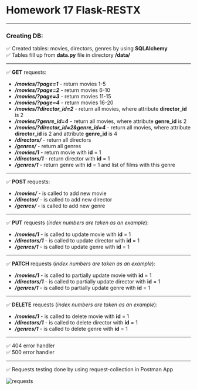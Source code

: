 # Homework 17 Flask-RESTX
___
### Creating DB:   
✅ Created tables: movies, directors, genres by using **SQLAlchemy**   
✅ Tables fill up from **data.py** file in directory **/data/**   
___
✅ **GET** requests:
- ***/movies/?page=1*** - return movies 1-5   
- ***/movies/?page=2*** - return movies 6-10   
- ***/movies/?page=3*** - return movies 11-15   
- ***/movies/?page=4*** - return movies 16-20   
- ***/movies/?director_id=2*** - return all movies, where attribute **director_id** is 2  
- ***/movies/?genre_id=4*** - return all movies, where attribute **genre_id** is 2  
- ***/movies/?director_id=2&genre_id=4*** - return all movies, where attribute **director_id** is 2 and attribute **genre_id** is 4  
- ***/directors/*** - return all directors   
- ***/genres/*** - return all genres   
- ***/movies/1*** - return movie with **id** = 1  
- ***/directors/1*** - return director with **id** = 1  
- ***/genres/1*** - return genre with **id** = 1 and list of films with this genre   
_____
✅ **POST** requests:   
- ***/movies/*** - is called to add new movie   
- ***/director/*** - is called to add new director   
- ***/genres/*** - is called to add new genre   
___
✅ **PUT** requests (_index numbers are taken as an example_):   
- ***/movies/1*** - is called to update movie with **id** = 1   
- ***/directors/1*** - is called to update director with **id** = 1   
- ***/genres/1*** - is called to update genre with **id** = 1   
___
✅ **PATCH** requests (_index numbers are taken as an example_):     
- ***/movies/1*** - is called to partially update movie with **id** = 1   
- ***/directors/1*** - is called to partially update director with **id** = 1   
- ***/genres/1*** - is called to partially update genre with **id** = 1  
___
✅ **DELETE** requests (_index numbers are taken as an example_):     
- ***/movies/1*** - is called to delete movie with **id** = 1   
- ***/directors/1*** - is called to delete director with **id** = 1   
- ***/genres/1*** - is called to delete genre with **id** = 1  
___
✅ 404 error handler   
✅ 500 error handler   
___
✅ Requests testing done by using request-collection in Postman App

![requests](https://user-images.githubusercontent.com/106465054/199694485-6638edd1-6e6c-4f49-93ca-3e801d726dc5.png)
